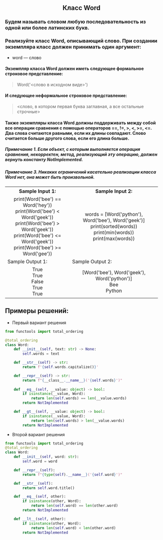 <h2 style="text-align:center">Класс Word</h2>

### Будем называть словом любую последовательность из одной или более латинских букв.
### Реализуйте класс Word, описывающий слово. При создании экземпляра класс должен принимать один аргумент:
* word — слово
#### Экземпляр класса Word должен иметь следующее формальное строковое представление:
> Word('<слово в исходном виде>')
#### И следующее неформальное строковое представление:
> <слово, в котором первая буква заглавная, а все остальные строчные>
#### Также экземпляры класса Word должны поддерживать между собой все операции сравнения с помощью операторов ==, !=, >, <, >=, <=. Два слова считаются равными, если их длины совпадают. Слово считается больше другого слова, если его длина больше.
##### Примечание 1. Если объект, с которым выполняется операция сравнения, некорректен, метод, реализующий эту операцию, должен вернуть константу NotImplemented.
##### Примечание 3. Никаких ограничений касательно реализации класса Word нет, она может быть произвольной.

<table align="center">
  <tbody>
    <tr>
      <th>Sample Input 1: </th>
      <th>Sample Input 2: </th>
    </tr>
    <tr>
      <td align="center">print(Word('bee') == Word('hey'))<br>
                        print(Word('bee') < Word('geek'))<br>
                        print(Word('bee') > Word('geek'))<br>
                        print(Word('bee') <= Word('geek'))<br>
                        print(Word('bee') >= Word('gee'))<br></td>
      <td align="center">words = [Word('python'), Word('bee'), Word('geek')]<br>
                          print(sorted(words))<br>
                          print(min(words))<br>
                          print(max(words))<br></td>
    </tr>
    <tr>
      <td>Sample Output 1:</td>
      <td>Sample Output 2:</td>
      </tr>
    <tr>
      <td align="center">
                        True<br>
                        True<br>
                        False<br>
                        True<br>
                        True<br>
      </td>
      <td align="center">
                        [Word('bee'), Word('geek'), Word('python')]<br>
                        Bee<br>
                        Python<br>
      </td>
    </tr>
  </tbody>
</table>



## Примеры решений:
* Первый вариант решения
```python
from functools import total_ordering

@total_ordering
class Word:
    def __init__(self, text: str) -> None:
        self.words = text

    def __str__(self) -> str:
        return f'{self.words.capitalize()}'

    def __repr__(self) -> str:
        return f"{__class__.__name__}('{self.words}')"
    
    def __eq__(self, __value: object) -> bool:
        if isinstance(__value, Word):
            return len(self.words) == len(__value.words)
        return NotImplemented

    def __gt__(self, __value: object) -> bool:
        if isinstance(__value, Word):
            return len(self.words) > len(__value.words)
        return NotImplemented
```
* Второй вариант решения

```python
from functools import total_ordering
@total_ordering
class Word:
    def __init__(self, word: str):
        self.word = word

    def __repr__(self):
        return f"{type(self).__name__}('{self.word}')"

    def __str__(self):
        return self.word.title()

    def __eq__(self, other):
        if isinstance(other, Word):
            return len(self.word) == len(other.word)
        return NotImplemented

    def __lt__(self, other):
        if isinstance(other, Word):
            return len(self.word) < len(other.word)
        return NotImplemented
```


